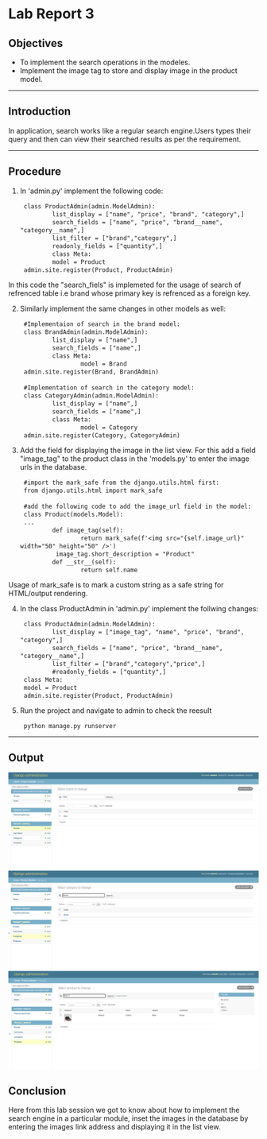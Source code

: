 # Lab Report 3

## Objectives

* To implement the search operations in the modeles.
* Implement the image tag to store and display image in the product model.

***

## Introduction 

In application, search works like a regular search engine.Users types their query and then can view their searched results as per the requirement.

***

## Procedure

1. In 'admin.py' implement the following code:

        class ProductAdmin(admin.ModelAdmin):
                list_display = ["name", "price", "brand", "category",]
                search_fields = ["name", "price", "brand__name", "category__name",]
                list_filter = ["brand","category",]
                readonly_fields = ["quantity",]
                class Meta:
                model = Product
        admin.site.register(Product, ProductAdmin)

In this code the "search_fiels" is implemeted for the usage of search of refrenced table i.e brand whose primary key is refrenced as a foreign key.

2. Similarly implement the same changes in other models as well:

        #Implementaion of search in the brand model:
        class BrandAdmin(admin.ModelAdmin):
                list_display = ["name",]
                search_fields = ["name",]
                class Meta:
                        model = Brand
        admin.site.register(Brand, BrandAdmin)

        #Implementation of search in the category model:
        class CategoryAdmin(admin.ModelAdmin):
                list_display = ["name",]
                search_fields = ["name",]
                class Meta:
                        model = Category
        admin.site.register(Category, CategoryAdmin)

3. Add the field for displaying the image in the list view. For this add a field "image_tag" to the product class in the 'models.py' to enter the image urls in the database.

        #import the mark_safe from the django.utils.html first:
        from django.utils.html import mark_safe

        #add the following code to add the image_url field in the model:
        class Product(models.Model):
        ...
                def image_tag(self):
                        return mark_safe(f'<img src="{self.image_url}" width="50" height="50" />')
                 image_tag.short_description = "Product"
                def __str__(self):
                        return self.name

Usage of mark_safe is to mark a custom string as a safe string for HTML/output rendering.      

4. In the class ProductAdmin in 'admin.py' implement the follwing changes:

        class ProductAdmin(admin.ModelAdmin):
                list_display = ["image_tag", "name", "price", "brand", "category",]
                search_fields = ["name", "price", "brand__name", "category__name",]
                list_filter = ["brand","category","price",]
                #readonly_fields = ["quantity",]
        class Meta:
        model = Product
        admin.site.register(Product, ProductAdmin)

5. Run the project and navigate to admin to check the reesult

        python manage.py runserver

***

## Output 

![](https://github.com/manishchaulagain1/ecommerce_manishchaulagain/blob/main/lab_manual/lab3/assets/lab3.1.png)
![](https://github.com/manishchaulagain1/ecommerce_manishchaulagain/blob/main/lab_manual/lab3/assets/lab3.2.png)
![](https://github.com/manishchaulagain1/ecommerce_manishchaulagain/blob/main/lab_manual/lab3/assets/lab3.3.png)

## Conclusion

Here from this lab session we got to know about how to implement the search engine in a particular module, inset the images in the database by entering the images link address and displaying it in the list view.